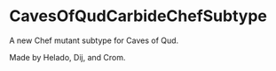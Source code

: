 # CavesOfQudCarbideChefSubtype
A new Chef mutant subtype for Caves of Qud.

Made by Helado, Dij, and Crom.
